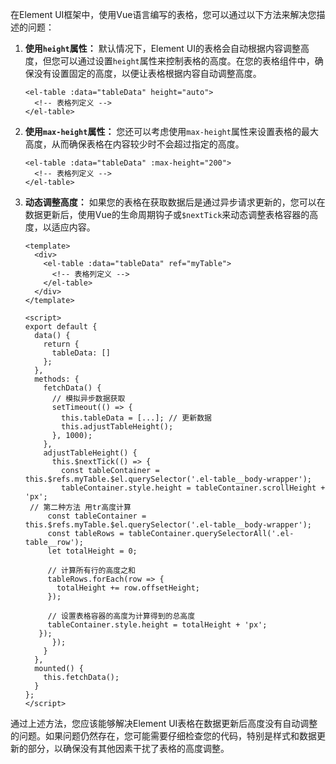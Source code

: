 在Element UI框架中，使用Vue语言编写的表格，您可以通过以下方法来解决您描述的问题：

1. **使用`height`属性：** 默认情况下，Element UI的表格会自动根据内容调整高度，但您可以通过设置`height`属性来控制表格的高度。在您的表格组件中，确保没有设置固定的高度，以便让表格根据内容自动调整高度。

   ```vue
   <el-table :data="tableData" height="auto">
     <!-- 表格列定义 -->
   </el-table>
   ```

2. **使用`max-height`属性：** 您还可以考虑使用`max-height`属性来设置表格的最大高度，从而确保表格在内容较少时不会超过指定的高度。

   ```vue
   <el-table :data="tableData" :max-height="200">
     <!-- 表格列定义 -->
   </el-table>
   ```

3. **动态调整高度：** 如果您的表格在获取数据后是通过异步请求更新的，您可以在数据更新后，使用Vue的生命周期钩子或`$nextTick`来动态调整表格容器的高度，以适应内容。

   ```vue
   <template>
     <div>
       <el-table :data="tableData" ref="myTable">
         <!-- 表格列定义 -->
       </el-table>
     </div>
   </template>

   <script>
   export default {
     data() {
       return {
         tableData: []
       };
     },
     methods: {
       fetchData() {
         // 模拟异步数据获取
         setTimeout(() => {
           this.tableData = [...]; // 更新数据
           this.adjustTableHeight();
         }, 1000);
       },
       adjustTableHeight() {
         this.$nextTick(() => {
           const tableContainer = this.$refs.myTable.$el.querySelector('.el-table__body-wrapper');
           tableContainer.style.height = tableContainer.scrollHeight + 'px';
    // 第二种方法 用tr高度计算
        const tableContainer = this.$refs.myTable.$el.querySelector('.el-table__body-wrapper');
        const tableRows = tableContainer.querySelectorAll('.el-table__row');
        let totalHeight = 0;

        // 计算所有行的高度之和
        tableRows.forEach(row => {
          totalHeight += row.offsetHeight;
        });

        // 设置表格容器的高度为计算得到的总高度
        tableContainer.style.height = totalHeight + 'px';
      });
         });
       }
     },
     mounted() {
       this.fetchData();
     }
   };
   </script>
   ```

通过上述方法，您应该能够解决Element UI表格在数据更新后高度没有自动调整的问题。如果问题仍然存在，您可能需要仔细检查您的代码，特别是样式和数据更新的部分，以确保没有其他因素干扰了表格的高度调整。
